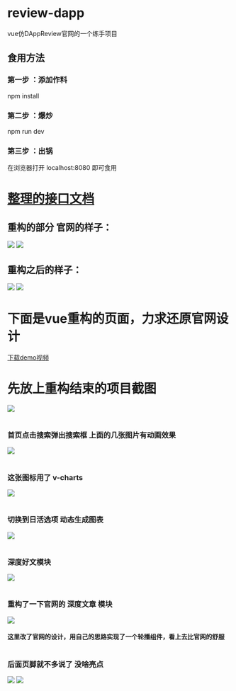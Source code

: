 
# review-dapp
vue仿DAppReview官网的一个练手项目

## 食用方法

### 第一步 ：添加作料

npm install 

### 第二步 ：爆炒

npm run dev 

### 第三步 ：出锅

在浏览器打开 localhost:8080 即可食用
 
# [整理的接口文档](https://github.com/KamyoChae/review-dapp/blob/master/api.md)

## 重构的部分 官网的样子：

![](https://github.com/KamyoChae/review-dapp/blob/master/_demo_image/deep1.JPG)
![](https://github.com/KamyoChae/review-dapp/blob/master/_demo_image/deep2.JPG)

## 重构之后的样子：
![](https://github.com/KamyoChae/review-dapp/blob/master/_demo_image/slider.gif)
![](https://github.com/KamyoChae/review-dapp/blob/master/_demo_image/index_5_slider.JPG)

# 下面是vue重构的页面，力求还原官网设计

[下载demo视频](https://github.com/KamyoChae/review-dapp/blob/master/_demo_image/DAppReview.mp4)

# 先放上重构结束的项目截图

![](https://github.com/KamyoChae/review-dapp/blob/master/_demo_image/index_page_min.png)

#
### 首页点击搜索弹出搜索框 上面的几张图片有动画效果
![](https://github.com/KamyoChae/review-dapp/blob/master/_demo_image/index_1_search.JPG)

 
#
### 这张图标用了 v-charts 
![](https://github.com/KamyoChae/review-dapp/blob/master/_demo_image/index_4.JPG)

#
### 切换到日活选项 动态生成图表
![](https://github.com/KamyoChae/review-dapp/blob/master/_demo_image/index_4_user.JPG)

#
### 深度好文模块
![](https://github.com/KamyoChae/review-dapp/blob/master/_demo_image/index_5.JPG)

#
### 重构了一下官网的 深度文章 模块
![](https://github.com/KamyoChae/review-dapp/blob/master/_demo_image/index_5_slider.JPG)

#### 这里改了官网的设计，用自己的思路实现了一个轮播组件，看上去比官网的舒服

#
### 后面页脚就不多说了 没啥亮点
![](https://github.com/KamyoChae/review-dapp/blob/master/_demo_image/index_6.JPG) 
![](https://github.com/KamyoChae/review-dapp/blob/master/_demo_image/index_7.JPG)